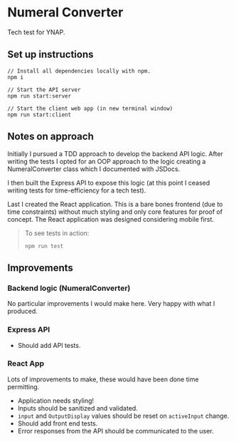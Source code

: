 # Numeral Converter

Tech test for YNAP.

## Set up instructions

```
// Install all dependencies locally with npm.
npm i

// Start the API server
npm run start:server

// Start the client web app (in new terminal window)
npm run start:client
```

## Notes on approach

Initially I pursued a TDD approach to develop the backend API logic. After writing the tests I opted for an OOP approach to the logic creating a NumeralConverter class which I documented with JSDocs.

I then built the Express API to expose this logic (at this point I ceased writing tests for time-efficiency for a tech test).

Last I created the React application. This is a bare bones frontend (due to time constraints) without much styling and only core features for proof of concept. The React application was designed considering mobile first.

> To see tests in action:
> ```
> npm run test
> ```

## Improvements

### Backend logic (NumeralConverter)
No particular improvements I would make here. Very happy with what I produced.

### Express API
- Should add API tests.

### React App
Lots of improvements to make, these would have been done time permitting.
- Application needs styling!
- Inputs should be sanitized and validated.
- `input` and `OutputDisplay` values should be reset on `activeInput` change.
- Should add front end tests.
- Error responses from the API should be communicated to the user.
